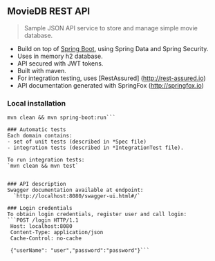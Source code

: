 ## MovieDB REST API
> Sample JSON API service to store and manage simple movie database.
- Build on top of [Spring Boot](https://projects.spring.io/spring-boot/), using Spring Data and Spring Security.
- Uses in memory h2 database.
- API secured with JWT tokens.
- Built with maven.
- For integration testing, uses [RestAssured] (http://rest-assured.io)
- API documentation generated with SpringFox (http://springfox.io)

### Local installation

  ```git clone https://github.com/ewojtach/MovieDB.git
  mvn clean && mvn spring-boot:run```

### Automatic tests
Each domain contains:
- set of unit tests (described in *Spec file)
- integration tests (described in *IntegrationTest file).

To run integration tests:
  `mvn clean && mvn test`


### API description
Swagger documentation available at endpoint:
    `http://localhost:8080/swagger-ui.html#/`

### Login credentials
To obtain login credentials, register user and call login:
```POST /login HTTP/1.1
   Host: localhost:8080
   Content-Type: application/json
   Cache-Control: no-cache

   {"userName": "user","password":"password"}```
